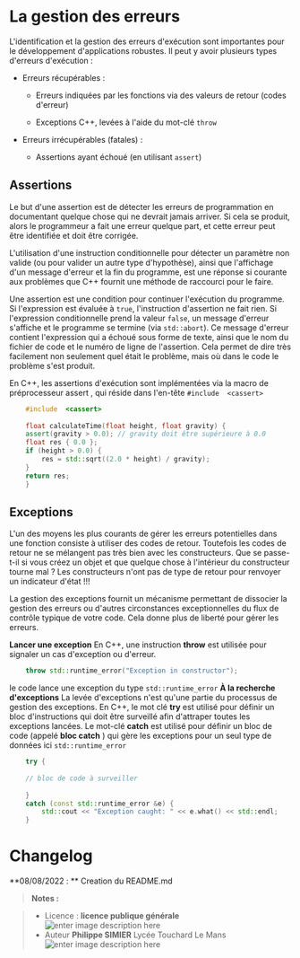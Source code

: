 ﻿# La gestion des erreurs

L'identification et la gestion des erreurs d'exécution sont importantes pour le développement d'applications robustes. Il peut y avoir plusieurs types d'erreurs d'exécution :
-   Erreurs récupérables :
    
    -   Erreurs indiquées par les fonctions via des valeurs de retour (codes d'erreur)
        
    -   Exceptions C++, levées à l'aide du mot-clé `throw`
        
-   Erreurs irrécupérables (fatales) :
    
    -   Assertions ayant échoué (en utilisant `assert`)
    
## Assertions

Le but d'une assertion est de détecter les erreurs de programmation en documentant quelque chose qui ne devrait jamais arriver. Si cela se produit, alors le programmeur a fait une erreur quelque part, et cette erreur peut être identifiée et doit être corrigée.

L'utilisation d'une instruction conditionnelle pour détecter un paramètre non valide (ou pour valider un autre type d'hypothèse), ainsi que l'affichage d'un message d'erreur et la fin du programme, est une réponse si courante aux problèmes que C++ fournit une méthode de raccourci pour le faire.

Une assertion est une condition pour continuer l'exécution du programme. Si l'expression est évaluée à `true`, l'instruction d'assertion ne fait rien. 
Si l'expression conditionnelle prend la valeur `false`, un message d'erreur s'affiche et le programme se termine (via `std::abort`). 
Ce message d'erreur contient  l'expression qui a échoué sous forme de texte, ainsi que le nom du fichier de code et le numéro de ligne de l'assertion. Cela permet de dire très facilement non seulement quel était le problème, mais où dans le code le problème s'est produit. 

En C++, les assertions d'exécution sont implémentées via la macro de préprocesseur assert , qui réside dans l'en-tête  `#include  <cassert>`
```cpp
	#include  <cassert>
	
	float calculateTime(float height, float gravity) {
	assert(gravity > 0.0); // gravity doit être supérieure à 0.0 
	float res { 0.0 };
	if (height > 0.0) {
		res = std::sqrt((2.0 * height) / gravity);
	}
	return res;
	}
```

## Exceptions

L'un des moyens les plus courants de gérer les erreurs potentielles dans une fonction consiste à utiliser des codes de retour.
Toutefois les codes de retour ne se mélangent pas très bien avec les constructeurs. Que se passe-t-il si vous créez un objet et que quelque chose à l'intérieur du constructeur tourne mal ? Les constructeurs n'ont pas de type de retour pour renvoyer un indicateur d'état !!!

La gestion des exceptions fournit un mécanisme permettant de dissocier la gestion des erreurs ou d'autres circonstances exceptionnelles du flux de contrôle typique de votre code. Cela donne plus de liberté pour gérer les erreurs.

**Lancer une exception**
En C++, une instruction **throw** est utilisée pour signaler un cas d'exception ou d'erreur.
```cpp
	throw std::runtime_error("Exception in constructor");
```
le code lance une exception du type `std::runtime_error`
**À la recherche d'exceptions**
La levée d'exceptions n'est qu'une partie du processus de gestion des exceptions. En C++,  le mot clé **try** est utilisé pour définir un bloc d'instructions qui doit être surveillé afin d'attraper toutes les exceptions lancées.
Le mot-clé **catch** est utilisé pour définir un bloc de code (appelé **bloc catch** ) qui gère les exceptions pour un seul type de données ici `std::runtime_error`
```cpp
    try { 
     
    // bloc de code à surveiller 
         
    } 
    catch (const std::runtime_error &e) {
        std::cout << "Exception caught: " << e.what() << std::endl;     
    }
```

# Changelog

**08/08/2022 : ** Creation du README.md 

> **Notes :**


> - Licence : **licence publique générale** ![enter image description here](https://img.shields.io/badge/licence-GPL-green.svg)
> - Auteur **Philippe SIMIER** Lycée Touchard Le Mans
>  ![enter image description here](https://img.shields.io/badge/built-passing-green.svg)
<!-- TOOLBOX 

Génération des badges : https://shields.io/
Génération de ce fichier : https://stackedit.io/editor#


